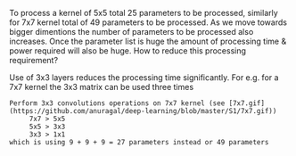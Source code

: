 To process a kernel of 5x5 total 25 parameters to be processed, similarly for 7x7 kernel total of 49 parameters to be processed. As we move towards bigger dimentions the number of parameters to be processed also increases. Once the parameter list is huge the amount of processing time & power required will also be huge. How to reduce this processing requirement?

Use of 3x3 layers reduces the processing time significantly. For e.g. for a 7x7 kernel the 3x3 matrix can be used three times

    Perform 3x3 convolutions operations on 7x7 kernel (see [7x7.gif](https://github.com/anuragal/deep-learning/blob/master/S1/7x7.gif))
         7x7 > 5x5
         5x5 > 3x3
         3x3 > 1x1
    which is using 9 + 9 + 9 = 27 parameters instead or 49 parameters


